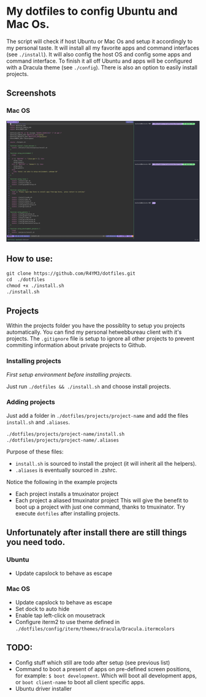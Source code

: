 # My dotfiles to config Ubuntu and Mac Os.
The script will check if host Ubuntu or Mac Os and setup it accordingly to my personal taste.
It will install all my favorite apps and command interfaces (see `./install`). It will also config the host OS and config some apps and command interface. To finish it all off Ubuntu and apps will be configured with a Dracula theme (see `./config`).
There is also an option to easily install projects.

## Screenshots

### Mac OS
![alt text](https://github.com/R4YM3/dotfiles/blob/master/docs/macos-vim.png?raw=true)

## How to use:
```
git clone https://github.com/R4YM3/dotfiles.git
cd  ./dotfiles
chmod +x ./install.sh
./install.sh
```
## Projects
Within the projects folder you have the possiblity to setup you projects automatically. You can find my personal hetwebbureau client with it's projects. The `.gitignore` file is setup to ignore all other projects to prevent commiting information about private projects to Github.

### Installing projects
_First setup environment before installing projects._

Just run `./dotfiles && ./install.sh` and choose install projects.

### Adding projects
Just add a folder in `./dotfiles/projects/project-name` and add the files `install.sh` and `.aliases`.

```
./dotfiles/projects/project-name/install.sh
./dotfiles/projects/project-name/.aliases
```

Purpose of these files:

- `install.sh` is sourced to install the project (it will inherit all the helpers).
- `.aliases` is eventually sourced in .zshrc.

Notice the following in the example projects
- Each project installs a tmuxinator project
- Each project a aliased tmuxinator project
This will give the benefit to boot up a project with just one command, thanks to tmuxinator.
Try execute `dotfiles` after installing projects.

## Unfortunately after install there are still things you need todo.

### Ubuntu

- Update capslock to behave as escape

### Mac OS

- Update capslock to behave as escape
- Set dock to auto hide
- Enable tap left-click on mousetrack
- Configure iterm2 to use theme defined in `./dotfiles/config/iterm/themes/dracula/Dracula.itermcolors`

## TODO:
- Config stuff which still are todo after setup (see previous list)
- Command to boot a present of apps on pre-defined screen positions, for example: `$ boot development`. Which will boot all development apps, or `boot client-name` to boot all client specific apps.
- Ubuntu driver installer

